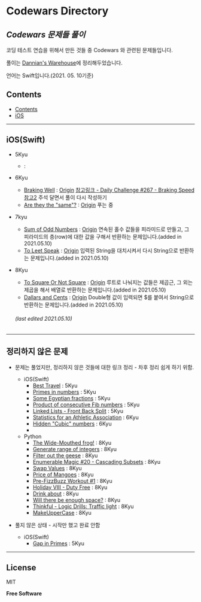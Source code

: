 Codewars Directory
===========================
_Codewars 문제들 풀이_
------------------------------------------

코딩 테스트 연습을 위해서 만든 것들 중 Codewars 와 관련된 문제들입니다.

풀이는 [Dannian's Warehouse](https://dragoner.tistory.com)에 정리해두었습니다.

언어는 Swift입니다.(2021. 05. 10기준)

## Contents
* [Contents](/Codewars#contents)
* [iOS](/Codewars#iosswift)

-------------------------------------------------
## iOS(Swift)
* 5Kyu
  - []() : 

* 6Kyu
  - [Braking Well]() : [Origin](https://www.codewars.com/kata/565c0fa6e3a7d39dee000125) [참고링크 - Daily Challenge #267 - Braking Speed](https://dev.to/thepracticaldev/daily-challenge-267-braking-speed-2hf0)[참고2](https://www.youtube.com/watch?v=_zVL0g9HHaU&ab_channel=SyntacticSugarDaddy)
    주석 달면서 풀이 다시 작성하기
  - [Are they the "same"?]() : [Origin](https://www.codewars.com/kata/550498447451fbbd7600041c/train/swift)
    푸는 중
 
* 7kyu
  - [Sum of Odd Numbers](/Codewars/CodewarsSwift.playground/Sources/7Kyu/Questions/SumOfOddNumbers.swift) : [Origin](https://www.codewars.com/kata/55fd2d567d94ac3bc9000064) 연속된 홀수 값들을 피라미드로 만들고, 그 피라미드의 층(row)에 대한 값을 구해서 반환하는 문제입니다.(added in 2021.05.10)
  - [To Leet Speak](/Codewars/CodewarsSwift.playground/Sources/7Kyu/Questions/ToLeetSpeak.swift) : [Origin](https://www.codewars.com/kata/57c1ab3949324c321600013f) 입력된 String을 대치시켜서 다시 String으로 반환하는 문제입니다.(added in 2021.05.10)

* 8Kyu
  - [To Square Or Not Square](/Codewars/CodewarsSwift.playground/Sources/8Kyu/Questions/ToSquareOrNotSquare.swift) : [Origin](https://www.codewars.com/kata/57f6ad55cca6e045d2000627/swift) 루트로 나눠지는 값들은 제곱근, 그 외는 제곱을 해서 배열로 반환하는 문제입니다.(added in 2021.05.10)
  - [Dallars and Cents](/Codewars/CodewarsSwift.playground/Sources/8Kyu/Questions/DallarsAndCents.swift) : [Origin](https://www.codewars.com/kata/55902c5eaa8069a5b4000083/swift) Double형 값이 입력되면 $를 붙여서 String으로 반환하는 문제입니다.(added in 2021.05.10)

  ###### (last edited 2021.05.10)

-------------------------------------------------

## 정리하지 않은 문제
* 문제는 풀었지만, 정리하지 않은 것들에 대한 링크 정리 - 차후 정리 쉽게 하기 위함.
  - iOS(Swift) 
    - [Best Travel](https://www.codewars.com/kata/55e7280b40e1c4a06d0000aa) : 5Kyu
    - [Primes in numbers](https://www.codewars.com/kata/54d512e62a5e54c96200019e) : 5Kyu
    - [Some Egyptian fractions](https://www.codewars.com/kata/54f8693ea58bce689100065f) : 5Kyu
    - [Product of consecutive Fib numbers](https://www.codewars.com/kata/5541f58a944b85ce6d00006a) : 5Kyu
    - [Linked Lists - Front Back Split](https://www.codewars.com/kata/55e1d2ba1a3229674d000037) : 5Kyu
    - [Statistics for an Athletic Association](https://www.codewars.com/kata/55b3425df71c1201a800009c) : 6Kyu
    - [Hidden "Cubic" numbers](https://www.codewars.com/kata/55031bba8cba40ada90011c4) : 6Kyu
    - 
  - Python
    - [The Wide-Mouthed frog!](https://www.codewars.com/kata/57ec8bd8f670e9a47a000f89) : 8Kyu
    - [Generate range of integers](https://www.codewars.com/kata/55eca815d0d20962e1000106) : 8Kyu
    - [Filter out the geese](https://www.codewars.com/kata/57ee4a67108d3fd9eb0000e7) : 8Kyu
    - [Enumerable Magic #20 - Cascading Subsets](https://www.codewars.com/kata/545af3d185166a3dec001190) : 8Kyu
    - [Swap Values](https://www.codewars.com/kata/5388f0e00b24c5635e000fc6) : 8Kyu
    - [Price of Mangoes](https://www.codewars.com/kata/57a77726bb9944d000000b06) : 8Kyu
    - [Pre-FizzBuzz Workout #1](https://www.codewars.com/kata/569e09850a8e371ab200000b) : 8Kyu
    - [Holiday VIII - Duty Free](https://www.codewars.com/kata/57e92e91b63b6cbac20001e5) : 8Kyu
    - [Drink about](https://www.codewars.com/kata/56170e844da7c6f647000063) : 8Kyu
    - [Will there be enough space?](https://www.codewars.com/kata/5875b200d520904a04000003) : 8Kyu
    - [Thinkful - Logic Drills: Traffic light](https://www.codewars.com/kata/58649884a1659ed6cb000072) : 8Kyu
    - [MakeUpperCase](https://www.codewars.com/kata/57a0556c7cb1f31ab3000ad7) : 8Kyu

* 풀지 않은 상태 - 시작만 했고 완료 안함
  - iOS(Swift)
    - [Gap in Primes](https://www.codewars.com/kata/561e9c843a2ef5a40c0000a4/train/swift) : 5Kyu

-------------------------------------------------

## License

MIT

**Free Software**
